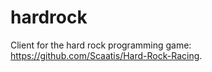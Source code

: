 hardrock
========

Client for the hard rock programming game: https://github.com/Scaatis/Hard-Rock-Racing.
